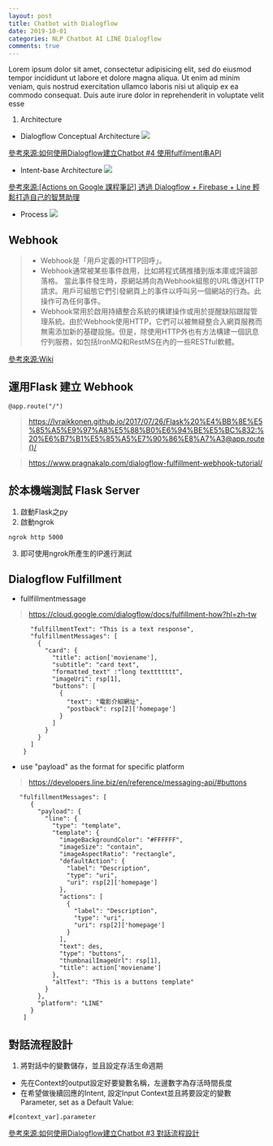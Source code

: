 ```yaml
---
layout: post
title: Chatbot with Dialogflow
date: 2019-10-01
categories: NLP Chatbot AI LINE Dialogflow
comments: true
---
```

Lorem ipsum dolor sit amet, consectetur adipisicing elit, sed do eiusmod tempor incididunt ut labore et dolore magna aliqua. Ut enim ad minim veniam, quis nostrud exercitation ullamco laboris nisi ut aliquip ex ea commodo consequat. Duis aute irure dolor in reprehenderit in voluptate velit esse

1. Architecture
* Dialogflow Conceptual Architecture
![](https://i.imgur.com/TYnE40J.png)

[參考來源:如何使用Dialogflow建立Chatbot #4 使用fulfilment串API](https://ithelp.ithome.com.tw/articles/10203339)

* Intent-base Architecture
![](https://i.imgur.com/NRKGH7e.png)

[參考來源:[Actions on Google 課程筆記] 透過 Dialogflow + Firebase + Line 輕鬆打造自己的智慧助理](https://jerrynest.io/actions-on-google/)

* Process
![](https://i.imgur.com/Uyr0POQ.png)


## Webhook

> * Webhook是「用戶定義的HTTP回呼」。
> * Webhook通常被某些事件啟用，比如將程式碼推播到版本庫或評論部落格。
> 當此事件發生時，原網站將向為Webhook組態的URL傳送HTTP請求。用戶可組態它們引發網頁上的事件以呼叫另一個網站的行為。此操作可為任何事件。
> * Webhook常用於啟用持續整合系統的構建操作或用於提醒缺陷跟蹤管理系統。由於Webhook使用HTTP，它們可以被無縫整合入網頁服務而無需添加新的基礎設施。但是，除使用HTTP外也有方法構建一個訊息佇列服務，如包括IronMQ和RestMS在內的一些RESTful軟體。

[參考來源:Wiki](https://zh.wikipedia.org/wiki/%E7%BD%91%E7%BB%9C%E9%92%A9%E5%AD%90)

## 運用Flask 建立 Webhook

```
@app.route("/")
```
> https://lvraikkonen.github.io/2017/07/26/Flask%20%E4%BB%8E%E5%85%A5%E9%97%A8%E5%88%B0%E6%94%BE%E5%BC%832:%20%E6%B7%B1%E5%85%A5%E7%90%86%E8%A7%A3@app.route()/

> https://www.pragnakalp.com/dialogflow-fulfillment-webhook-tutorial/

## 於本機端測試 Flask Server

1. 啟動Flask之py
2. 啟動ngrok
```python=
ngrok http 5000
```
3. 即可使用ngrok所產生的IP進行測試

## Dialogflow Fulfillment

- fullfillmentmessage
> https://cloud.google.com/dialogflow/docs/fulfillment-how?hl=zh-tw
```python=
      "fulfillmentText": "This is a text response",
      "fulfillmentMessages": [
        {
          "card": {
            "title": action['moviename'],
            "subtitle": "card text",
            "formatted_text" :"long texttttttt",
            "imageUri": rsp[1],
            "buttons": [
              {
                "text": "電影介紹網址",
                "postback": rsp[2]['homepage']
              }
            ]
          }
        }
      ]
    }
```

- use "payload" as the format for specific platform

> https://developers.line.biz/en/reference/messaging-api/#buttons
> 

```python=
   "fulfillmentMessages": [
      {
        "payload": {
          "line": {
            "type": "template",
            "template": {
              "imageBackgroundColor": "#FFFFFF",
              "imageSize": "contain",
              "imageAspectRatio": "rectangle",
              "defaultAction": {
                "label": "Description",
                "type": "uri",
                "uri": rsp[2]['homepage']
              },
              "actions": [
                {
                  "label": "Description",
                  "type": "uri",
                  "uri": rsp[2]['homepage']
                }
              ],
              "text": des,
              "type": "buttons",
              "thumbnailImageUrl": rsp[1],
              "title": action['moviename']
            },
            "altText": "This is a buttons template"
          }
        },
        "platform": "LINE"
      }
    ]
```

## 對話流程設計

1. 將對話中的變數儲存，並且設定存活生命週期

* 先在Context的output設定好要變數名稱，左邊數字為存活時間長度
* 在希望做後續回應的Intent, 設定Input Context並且將要設定的變數Parameter, set as a Default Value:
```
#[context_var].parameter
```

[參考來源:如何使用Dialogflow建立Chatbot #3 對話流程設計](https://ithelp.ithome.com.tw/articles/10203028)